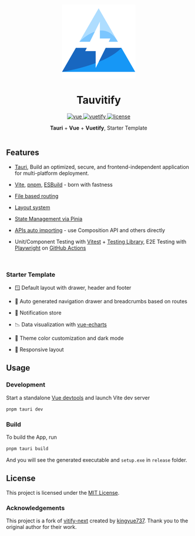 <p align="center">
  <img alt="Tauvitify - Opinionated Vuetify Admin Starter Template" src="public/favicon.svg" width=200px/>
</p>
<h1 align="center">Tauvitify</h1>

<p align="center">
  <a href="https://github.com/vuejs/vue">
    <img src="https://img.shields.io/badge/vue-3-brightgreen.svg" alt="vue">
  </a>
  <a href="https://github.com/vuetifyjs/vuetify">
    <img src="https://img.shields.io/badge/vuetify-3-blue.svg" alt="vuetify">
  </a>
  <a href="https://github.com/kingyue737/vitify-admin/blob/main/LICENSE">
    <img src="https://img.shields.io/github/license/mashape/apistatus.svg" alt="license">
  </a>
</p>

<p align='center'>
<b>Tauri</b> + <b>Vue</b> + <b>Vuetify</b>, Starter Template<br><br>
</p>

## Features
- [Tauri](https://tauri.app/), Build an optimized, secure, and frontend-independent application for multi-platform deployment.
- [Vite](https://github.com/vitejs/vite), [pnpm](https://pnpm.io/), [ESBuild](https://github.com/evanw/esbuild) - born with fastness

- [File based routing](./src/pages)

- [Layout system](./src/layouts)

- [State Management via Pinia](https://pinia.vuejs.org/)

- [APIs auto importing](https://github.com/antfu/unplugin-auto-import) - use Composition API and others directly

- Unit/Component Testing with [Vitest](https://github.com/vitest-dev/vitest) + [Testing Library](https://github.com/testing-library/vue-testing-library), E2E Testing with [Playwright](https://playwright.dev/) on [GitHub Actions](https://github.com/features/actions)

<br>

### Starter Template

- 🪟 Default layout with drawer, header and footer

- 🧭 Auto generated navigation drawer and breadcrumbs based on routes

- 🔔 Notification store

- 📉 Data visualization with [vue-echarts](https://github.com/ecomfe/vue-echarts)

- 🎨 Theme color customization and dark mode

- 📱 Responsive layout


## Usage

### Development

Start a standalone [Vue devtools](https://github.com/vuejs/devtools) and launch Vite dev server

```bash
pnpm tauri dev
```

### Build

To build the App, run

```bash
pnpm tauri build
```

And you will see the generated executable and `setup.exe` in `release` folder.

## License
This project is licensed under the [MIT License](LICENSE).

### Acknowledgements
This project is a fork of [vitify-next](https://github.com/kingyue737/vitify-next) created by [kingyue737](https://github.com/kingyue737). Thank you to the original author for their work.

